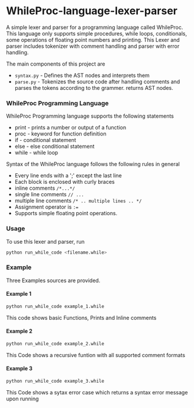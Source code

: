 # WhileProc-language-lexer-parser
A simple lexer and parser for a programming language called WhileProc. This language only supports simple procedures, while loops, conditionals, some operations of floating point numbers and printing. This Lexer and parser includes tokenizer with comment handling and parser with error handling.

The main components of this project are
* `syntax.py` - Defines the AST nodes and interprets them
* `parse.py` - Tokenizes the source code after handling comments and parses the tokens according to the grammer. returns AST nodes.

### WhileProc Programming Language
WhileProc Programming language supports the following statements
* print - prints a number or output of a function
* proc - keyword for function definition
* if - conditional statement
* else - else conditional statement
* while - while loop

Syntax of the WhileProc language follows the following rules in general
* Every line ends with a ';' except the last line
* Each block is enclosed with curly braces
* inline comments `/*...*/`
* single line comments `// ...`
* multiple line comments `/* .. multiple lines .. */`
* Assignment operator is `:=`
* Supports simple floating point operations.

### Usage
To use this lexer and parser, run 
```bash
python run_while_code <filename.while>
```
### Example
Three Examples sources are provided. 
#### Example 1
```bash
python run_while_code example_1.while
```
This code shows basic Functions, Prints and Inline comments

#### Example 2
```bash
python run_while_code example_2.while
```
This Code shows a recursive funtion with all supported comment formats

#### Example 3
```bash
python run_while_code example_3.while
```
This Code shows a sytax error case which returns a syntax error message upon running